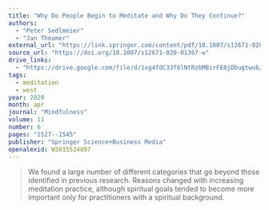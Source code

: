 ```yaml
---
title: "Why Do People Begin to Meditate and Why Do They Continue?"
authors:
  - "Peter Sedlmeier"
  - "Jan Theumer"
external_url: "https://link.springer.com/content/pdf/10.1007/s12671-020-01367-w.pdf"
source_url: "https://doi.org/10.1007/s12671-020-01367-w"
drive_links:
  - "https://drive.google.com/file/d/1xg4fdC33f6lNtRzbMBirFE8jDbugtwub/view?usp=drivesdk"
tags:
  - meditation
  - west
year: 2020
month: apr
journal: "Mindfulness"
volume: 11
number: 6
pages: "1527--1545"
publisher: "Springer Science+Business Media"
openalexid: W3015524897
---
```


> We found a large number of different categories that go beyond those identified in previous research.
> Reasons changed with increasing meditation practice, although spiritual goals tended to become more important only for practitioners with a spiritual background.
